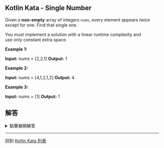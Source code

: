 ## Kotlin Kata - Single Number

Given a **non-empty** array of integers `nums`, every element appears _twice_ except for one. Find that single one.

You must implement a solution with a linear runtime complexity and use only constant extra space.

**Example 1:**

**Input:** nums = [2,2,1]
**Output:** 1

**Example 2:**

**Input:** nums = [4,1,2,1,2]
**Output:** 4

**Example 3:**

**Input:** nums = [1]
**Output:** 1

## 解答

<details>
  <summary>點擊展開解答</summary>

利用一個位元操作的知識

當一個數字同時和另一個數字進行兩次 xor 操作後

該數字保持不變

```
a xor b xor b = a
```

我們可以很快的解答這個題目

```kotlin
class Solution {
    fun singleNumber(nums: IntArray): Int {
        var answer = 0
        for(num in nums){
            answer = answer xor num
        }
        return answer
    }
}
```

上述邏輯還可以用 `reduce()` 進行簡化

```kotlin
class Solution {
    fun singleNumber(nums: IntArray): Int {
        return nums.reduce { ans, num -> ans xor num }
    }
}
```
</details>

------

回到 [Kotlin Kata 列表](index.md)
